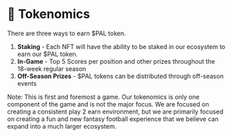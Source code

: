 # 💸 Tokenomics

There are three ways to earn $PAL token.

1. **Staking** - Each NFT will have the ability to be staked in our ecosystem to earn our $PAL token.
2. **In-Game** - Top 5 Scores per position and other prizes throughout the 18-week regular season
3. **Off-Season Prizes** - $PAL tokens can be distributed through off-season events

Note: This is first and foremost a game. Our tokenomics is only one component of the game and is not the major focus. We are focused on creating a consistent play 2 earn environment, but we are primarily focused on creating a fun and new fantasy football experience that we believe can expand into a much larger ecosystem.
